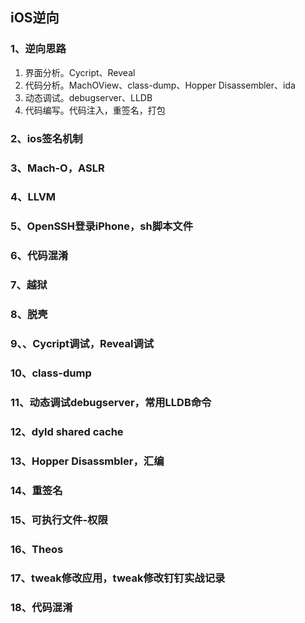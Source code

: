 ## iOS逆向

### 1、逆向思路

1. 界面分析。Cycript、Reveal
2. 代码分析。MachOView、class-dump、Hopper Disassembler、ida
3. 动态调试。debugserver、LLDB
4. 代码编写。代码注入，重签名，打包

### 2、ios签名机制

### 3、Mach-O，ASLR

### 4、LLVM

### 5、OpenSSH登录iPhone，sh脚本文件

### 6、代码混淆

### 7、越狱

### 8、脱壳

### 9、、Cycript调试，Reveal调试

### 10、class-dump

### 11、动态调试debugserver，常用LLDB命令

### 12、dyld shared cache

### 13、Hopper Disassmbler，汇编

### 14、重签名

### 15、可执行文件-权限

### 16、Theos

### 17、tweak修改应用，tweak修改钉钉实战记录

### 18、代码混淆

